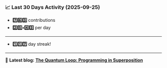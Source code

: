 <!--START_STATS-->
### 📈 Last 30 Days Activity (2025-09-25)  
- **7️⃣6️⃣3️⃣** contributions  
- **2️⃣5️⃣•4️⃣3️⃣** per day
---
- **1️⃣1️⃣7️⃣** day streak!
---
📝 **Latest blog:** [**The Quantum Loop: Programming in Superposition**](https://andriak.com/blog/quantum-loop)
<!--END_STATS-->
